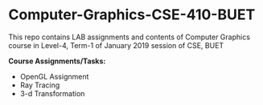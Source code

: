 # Computer-Graphics-CSE-410-BUET

This repo contains LAB assignments and contents of Computer Graphics course in Level-4, Term-1 of January 2019 session of CSE, BUET
  
**Course Assignments/Tasks:**

- OpenGL Assignment
- Ray Tracing
- 3-d Transformation

